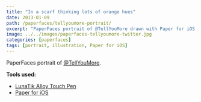 ```yaml
---
title: "In a scarf thinking lots of orange hues"
date: 2013-01-09
path: /paperfaces/tellyoumore-portrait/
excerpt: "PaperFaces portrait of @TellYouMore drawn with Paper for iOS on an iPad."
image: ../../images/paperfaces-tellyoumore-twitter.jpg
categories: [paperfaces]
tags: [portrait, illustration, Paper for iOS]
---
```


PaperFaces portrait of [@TellYouMore](https://twitter.com/TellYouMore).

**Tools used:**

- [LunaTik Alloy Touch Pen](https://www.amazon.com/gp/product/B00821TR7G/ref=as_li_ss_tl?ie=UTF8&tag=mademist-20&linkCode=as2&camp=1789&creative=390957&creativeASIN=B00821TR7G)
- [Paper for iOS](https://paper.bywetransfer.com/)
